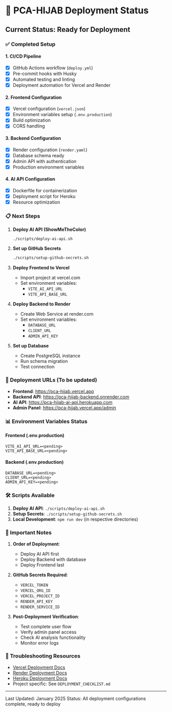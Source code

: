 # 🚀 PCA-HIJAB Deployment Status

## Current Status: Ready for Deployment

### ✅ Completed Setup

#### 1. CI/CD Pipeline
- [x] GitHub Actions workflow (`deploy.yml`)
- [x] Pre-commit hooks with Husky
- [x] Automated testing and linting
- [x] Deployment automation for Vercel and Render

#### 2. Frontend Configuration
- [x] Vercel configuration (`vercel.json`)
- [x] Environment variables setup (`.env.production`)
- [x] Build optimization
- [x] CORS handling

#### 3. Backend Configuration
- [x] Render configuration (`render.yaml`)
- [x] Database schema ready
- [x] Admin API with authentication
- [x] Production environment variables

#### 4. AI API Configuration
- [x] Dockerfile for containerization
- [x] Deployment script for Heroku
- [x] Resource optimization

### 📋 Next Steps

1. **Deploy AI API (ShowMeTheColor)**
   ```bash
   ./scripts/deploy-ai-api.sh
   ```

2. **Set up GitHub Secrets**
   ```bash
   ./scripts/setup-github-secrets.sh
   ```

3. **Deploy Frontend to Vercel**
   - Import project at vercel.com
   - Set environment variables:
     - `VITE_AI_API_URL`
     - `VITE_API_BASE_URL`

4. **Deploy Backend to Render**
   - Create Web Service at render.com
   - Set environment variables:
     - `DATABASE_URL`
     - `CLIENT_URL`
     - `ADMIN_API_KEY`

5. **Set up Database**
   - Create PostgreSQL instance
   - Run schema migration
   - Test connection

### 🔗 Deployment URLs (To be updated)

- **Frontend**: https://pca-hijab.vercel.app
- **Backend API**: https://pca-hijab-backend.onrender.com
- **AI API**: https://pca-hijab-ai-api.herokuapp.com
- **Admin Panel**: https://pca-hijab.vercel.app/admin

### 📊 Environment Variables Status

#### Frontend (.env.production)
```
VITE_AI_API_URL=<pending>
VITE_API_BASE_URL=<pending>
```

#### Backend (.env.production)
```
DATABASE_URL=<pending>
CLIENT_URL=<pending>
ADMIN_API_KEY=<pending>
```

### 🛠️ Scripts Available

1. **Deploy AI API**: `./scripts/deploy-ai-api.sh`
2. **Setup Secrets**: `./scripts/setup-github-secrets.sh`
3. **Local Development**: `npm run dev` (in respective directories)

### 📝 Important Notes

1. **Order of Deployment**:
   - Deploy AI API first
   - Deploy Backend with database
   - Deploy Frontend last

2. **GitHub Secrets Required**:
   - `VERCEL_TOKEN`
   - `VERCEL_ORG_ID`
   - `VERCEL_PROJECT_ID`
   - `RENDER_API_KEY`
   - `RENDER_SERVICE_ID`

3. **Post-Deployment Verification**:
   - Test complete user flow
   - Verify admin panel access
   - Check AI analysis functionality
   - Monitor error logs

### 🚨 Troubleshooting Resources

- [Vercel Deployment Docs](https://vercel.com/docs)
- [Render Deployment Docs](https://render.com/docs)
- [Heroku Deployment Docs](https://devcenter.heroku.com/)
- Project specific: See `DEPLOYMENT_CHECKLIST.md`

---

Last Updated: January 2025
Status: All deployment configurations complete, ready to deploy